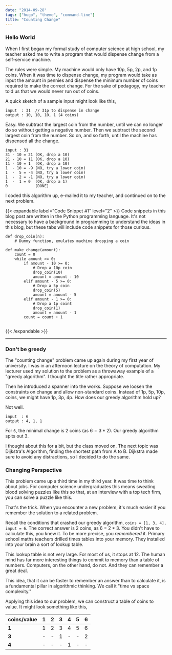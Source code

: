 ```yaml
---
date: "2014-09-28"
tags: ["hugo", "theme", "command-line"]
title: "Counting Change"
---
```




### Hello World



When I first began my formal study of computer science at high school, my teacher asked me to write a program that would dispense change from a self-service machine. 

The rules were simple. My machine would only have 10p, 5p, 2p, and 1p coins. When it was time to dispense change, my program would take as input the amount in pennies and dispense the minimum number of coins required to make the correct change. For the sake of pedagogy, my teacher told us that we would never run out of coins.

A quick sketch of a sample input might look like this,

```
input  : 31  // 31p to dispense in change
output : 10, 10, 10, 1 (4 coins)
```



Easy. We subtract the largest coin from the number, until we can no longer do so without getting a negative number. Then we subtract the second largest coin from the number. So on, and so forth, until the machine has dispensed all the change.

```
input : 31
31 - 10 = 21 (OK, drop a 10)
21 - 10 = 11 (OK, drop a 10)
11 - 10 = 1  (OK, drop a 10)
1  - 10 = -9 (NO, try a lower coin)
1  -  5 = -4 (NO, try a lower coin)
1  -  2 = -1 (NO, try a lower coin)
1  -  1 = 0  (OK, drop a 1)
0            (DONE)
```

I coded this algorithm up, e-mailed it to my teacher, and continued on to the next problem. 

{{< expandable label="Code Snippet #1" level="2" >}}
Code snippets in this blog post are written in the Python programming language. It's not necessary to have a background in programming to understand the ideas in this blog, but these tabs will include code snippets for those curious.

```
def drop_coin(n):
	# Dummy function, emulates machine dropping a coin

def make_change(amount):
	count = 0
	while amount >= 0:
		if amount - 10 >= 0:
			# Drop a 10p coin
			drop_coin(10)
			amount = amount - 10
		elif amount - 5 >= 0:
			# Drop a 5p coin
			drop_coin(5)
			amount = amount - 5
        elif amount - 1 >= 0:
        	# Drop a 1p coint
        	drop_coin(1)
        	amount = amount - 1
		count = count + 1
		
```

{{< /expandable >}}



------



### Don't be greedy

The "counting change" problem came up again during my first year of university. I was in an afternoon lecture on the theory of computation. My lecturer used my solution to the problem as a throwaway example of a "greedy algorithm". I thought the title rather appropriate.



Then he introduced a spanner into the works. Suppose we loosen the constraints on change and allow non-standard coins. Instead of 1p, 5p, 10p, coins, we might have 1p, 3p, 4p. How does our greedy algorithm hold up?

Not well.

```
input  : 6
output : 4, 1, 1
```

For `6`, the minimal change is 2 coins (as $6 = 3 * 2$). Our greedy algorithm spits out 3. 

I thought about this for a bit, but the class moved on. The next topic was Dijkstra's Algorithm, finding the shortest path from A to B. Dijkstra made sure to avoid any distractions, so I decided to do the same.

### Changing Perspective

This problem came up a third time in my third year. It was time to think about jobs. For computer science undergraduates this means sweating blood solving puzzles like this so that, at an interview with a top tech firm, you can solve a puzzle like this.

That's the trick. When you encounter a new problem, it's much easier if you remember the solution to a related problem. 

Recall the conditions that crashed our greedy algorithm, `coins = [1, 3, 4], input = 6`.  The correct answer is 2 coins, as 6 = 2 * 3. You didn't have to calculate this, you knew it. To be more precise, you _remembered_ it. Primary school maths teachers drilled times tables into your memory. They installed into your brain a sort of lookup table. 

This lookup table is not very large. For most of us, it stops at 12. The human mind has far more interesting things to commit to memory than a table of numbers. Computers, on the other hand, do not. And they can remember a great deal. 

This idea, that it can be faster to remember an answer than to calculate it, is a fundamental pillar in algorithmic thinking. We call it "time vs space complexity."

Applying this idea to our problem, we can construct a table of coins to value. It might look something like this,

| coins/value | 1    | 2    | 3    | 4    | 5    | 6    |
| ----------- | ---- | ---- | ---- | ---- | ---- | ---- |
| **1**       | 1    | 2    | 3    | 4    | 5    | 6    |
| **3**       | -    | -    | 1    | -    | -    | 2    |
| **4**       | -    | -    | -    | 1    | -    | -    |



